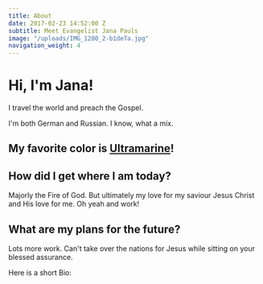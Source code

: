 ```yaml
---
title: About
date: 2017-02-23 14:52:00 Z
subtitle: Meet Evangelist Jana Pauls
image: "/uploads/IMG_1280_2-b1de7a.jpg"
navigation_weight: 4
---
```


# Hi, I'm Jana!

I travel the world and preach the Gospel.

I'm both German and Russian. I know, what a mix.

## My favorite color is [Ultramarine](https://en.wikipedia.org/wiki/Ultramarine)!

## How did I get where I am today?

Majorly the Fire of God. But ultimately my love for my saviour Jesus Christ and His love for me.
Oh yeah and work!

## What are my plans for the future?

Lots more work. Can't take over the nations for Jesus while sitting on your blessed assurance.   


Here is a short Bio:


